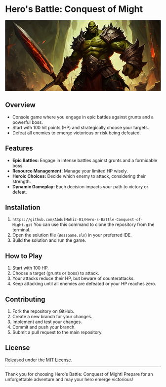 # Hero's Battle: Conquest of Might
![Hero's Battle](https://github.com/AbdulMohiz-01/Hero-s-Battle-Conquest-of-Might/blob/main/boss%20game.png)

## Overview

- Console game where you engage in epic battles against grunts and a powerful boss.
- Start with 100 hit points (HP) and strategically choose your targets.
- Defeat all enemies to emerge victorious or risk being defeated.

## Features

- **Epic Battles:** Engage in intense battles against grunts and a formidable boss.
- **Resource Management:** Manage your limited HP wisely.
- **Heroic Choices:** Decide which enemy to attack, considering their strength.
- **Dynamic Gameplay:** Each decision impacts your path to victory or defeat.

## Installation

1. ``` https://github.com/AbdulMohiz-01/Hero-s-Battle-Conquest-of-Might.git ``` You can use this command to clone the repository from the terminal.
2. Open the solution file (`BossGame.sln`) in your preferred IDE.
3. Build the solution and run the game.

## How to Play

1. Start with 100 HP.
2. Choose a target (grunts or boss) to attack.
3. Your attacks reduce their HP, but beware of counterattacks.
4. Keep attacking until all enemies are defeated or your HP reaches zero.

## Contributing

1. Fork the repository on GitHub.
2. Create a new branch for your changes.
3. Implement and test your changes.
4. Commit and push your branch.
5. Submit a pull request to the main repository.

## License

Released under the [MIT License](LICENSE).

---

Thank you for choosing Hero's Battle: Conquest of Might! Prepare for an unforgettable adventure and may your hero emerge victorious!
